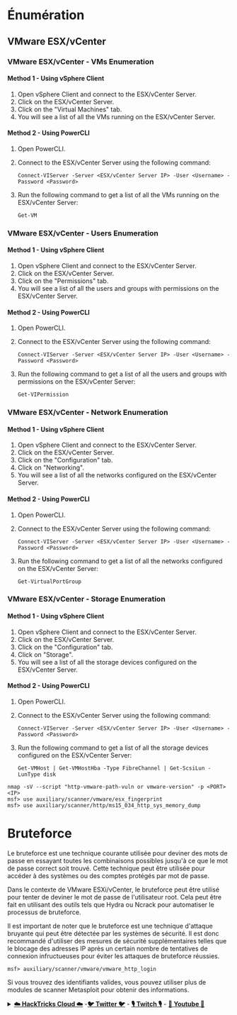 # Énumération

## VMware ESX/vCenter

### VMware ESX/vCenter - VMs Enumeration

#### Method 1 - Using vSphere Client

1. Open vSphere Client and connect to the ESX/vCenter Server.
2. Click on the ESX/vCenter Server.
3. Click on the "Virtual Machines" tab.
4. You will see a list of all the VMs running on the ESX/vCenter Server.

#### Method 2 - Using PowerCLI

1. Open PowerCLI.
2. Connect to the ESX/vCenter Server using the following command:

   ```
   Connect-VIServer -Server <ESX/vCenter Server IP> -User <Username> -Password <Password>
   ```

3. Run the following command to get a list of all the VMs running on the ESX/vCenter Server:

   ```
   Get-VM
   ```

### VMware ESX/vCenter - Users Enumeration

#### Method 1 - Using vSphere Client

1. Open vSphere Client and connect to the ESX/vCenter Server.
2. Click on the ESX/vCenter Server.
3. Click on the "Permissions" tab.
4. You will see a list of all the users and groups with permissions on the ESX/vCenter Server.

#### Method 2 - Using PowerCLI

1. Open PowerCLI.
2. Connect to the ESX/vCenter Server using the following command:

   ```
   Connect-VIServer -Server <ESX/vCenter Server IP> -User <Username> -Password <Password>
   ```

3. Run the following command to get a list of all the users and groups with permissions on the ESX/vCenter Server:

   ```
   Get-VIPermission
   ```

### VMware ESX/vCenter - Network Enumeration

#### Method 1 - Using vSphere Client

1. Open vSphere Client and connect to the ESX/vCenter Server.
2. Click on the ESX/vCenter Server.
3. Click on the "Configuration" tab.
4. Click on "Networking".
5. You will see a list of all the networks configured on the ESX/vCenter Server.

#### Method 2 - Using PowerCLI

1. Open PowerCLI.
2. Connect to the ESX/vCenter Server using the following command:

   ```
   Connect-VIServer -Server <ESX/vCenter Server IP> -User <Username> -Password <Password>
   ```

3. Run the following command to get a list of all the networks configured on the ESX/vCenter Server:

   ```
   Get-VirtualPortGroup
   ```

### VMware ESX/vCenter - Storage Enumeration

#### Method 1 - Using vSphere Client

1. Open vSphere Client and connect to the ESX/vCenter Server.
2. Click on the ESX/vCenter Server.
3. Click on the "Configuration" tab.
4. Click on "Storage".
5. You will see a list of all the storage devices configured on the ESX/vCenter Server.

#### Method 2 - Using PowerCLI

1. Open PowerCLI.
2. Connect to the ESX/vCenter Server using the following command:

   ```
   Connect-VIServer -Server <ESX/vCenter Server IP> -User <Username> -Password <Password>
   ```

3. Run the following command to get a list of all the storage devices configured on the ESX/vCenter Server:

   ```
   Get-VMHost | Get-VMHostHba -Type FibreChannel | Get-ScsiLun -LunType disk
   ```
```text
nmap -sV --script "http-vmware-path-vuln or vmware-version" -p <PORT> <IP>
msf> use auxiliary/scanner/vmware/esx_fingerprint
msf> use auxiliary/scanner/http/ms15_034_http_sys_memory_dump 
```
# Bruteforce

Le bruteforce est une technique courante utilisée pour deviner des mots de passe en essayant toutes les combinaisons possibles jusqu'à ce que le mot de passe correct soit trouvé. Cette technique peut être utilisée pour accéder à des systèmes ou des comptes protégés par mot de passe.

Dans le contexte de VMware ESXi/vCenter, le bruteforce peut être utilisé pour tenter de deviner le mot de passe de l'utilisateur root. Cela peut être fait en utilisant des outils tels que Hydra ou Ncrack pour automatiser le processus de bruteforce.

Il est important de noter que le bruteforce est une technique d'attaque bruyante qui peut être détectée par les systèmes de sécurité. Il est donc recommandé d'utiliser des mesures de sécurité supplémentaires telles que le blocage des adresses IP après un certain nombre de tentatives de connexion infructueuses pour éviter les attaques de bruteforce réussies.
```text
msf> auxiliary/scanner/vmware/vmware_http_login
```
Si vous trouvez des identifiants valides, vous pouvez utiliser plus de modules de scanner Metasploit pour obtenir des informations.



<details>

<summary><a href="https://cloud.hacktricks.xyz/pentesting-cloud/pentesting-cloud-methodology"><strong>☁️ HackTricks Cloud ☁️</strong></a> -<a href="https://twitter.com/hacktricks_live"><strong>🐦 Twitter 🐦</strong></a> - <a href="https://www.twitch.tv/hacktricks_live/schedule"><strong>🎙️ Twitch 🎙️</strong></a> - <a href="https://www.youtube.com/@hacktricks_LIVE"><strong>🎥 Youtube 🎥</strong></a></summary>

- Travaillez-vous dans une **entreprise de cybersécurité** ? Voulez-vous voir votre **entreprise annoncée dans HackTricks** ? ou voulez-vous avoir accès à la **dernière version de PEASS ou télécharger HackTricks en PDF** ? Consultez les [**PLANS D'ABONNEMENT**](https://github.com/sponsors/carlospolop) !

- Découvrez [**The PEASS Family**](https://opensea.io/collection/the-peass-family), notre collection exclusive de [**NFTs**](https://opensea.io/collection/the-peass-family)

- Obtenez le [**swag officiel PEASS & HackTricks**](https://peass.creator-spring.com)

- **Rejoignez le** [**💬**](https://emojipedia.org/speech-balloon/) [**groupe Discord**](https://discord.gg/hRep4RUj7f) ou le [**groupe telegram**](https://t.me/peass) ou **suivez** moi sur **Twitter** [**🐦**](https://github.com/carlospolop/hacktricks/tree/7af18b62b3bdc423e11444677a6a73d4043511e9/\[https:/emojipedia.org/bird/README.md)[**@carlospolopm**](https://twitter.com/hacktricks_live)**.**

- **Partagez vos astuces de piratage en soumettant des PR au [repo hacktricks](https://github.com/carlospolop/hacktricks) et au [repo hacktricks-cloud](https://github.com/carlospolop/hacktricks-cloud)**.

</details>
